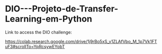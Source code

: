 # DIO---Projeto-de-Transfer-Learning-em-Python


Link to access the DIO challenge:


https://colab.research.google.com/drive/1j9rBo5xS_v1ZLAfVbo_M_1p7Vk1FTuF3#scrollTo=YpRcsywEYobT
